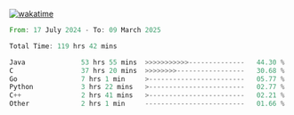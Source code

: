 [![wakatime](https://wakatime.com/badge/user/5970ac98-85fb-4bfd-a7d8-142e7d5bd274.svg)](https://wakatime.com/@5970ac98-85fb-4bfd-a7d8-142e7d5bd274)

<!--START_SECTION:waka-->

```rust
From: 17 July 2024 - To: 09 March 2025

Total Time: 119 hrs 42 mins

Java              53 hrs 55 mins  >>>>>>>>>>>--------------   44.30 %
C                 37 hrs 20 mins  >>>>>>>>-----------------   30.68 %
Go                7 hrs 1 min     >------------------------   05.77 %
Python            3 hrs 22 mins   >------------------------   02.77 %
C++               2 hrs 41 mins   >------------------------   02.21 %
Other             2 hrs 1 min     -------------------------   01.66 %
```

<!--END_SECTION:waka-->
